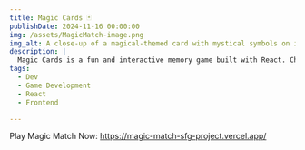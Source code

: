 ```yaml
---
title: Magic Cards 🃏
publishDate: 2024-11-16 00:00:00
img: /assets/MagicMatch-image.png
img_alt: A close-up of a magical-themed card with mystical symbols on it
description: |
  Magic Cards is a fun and interactive memory game built with React. Challenge yourself to match pairs of magical cards with the fewest moves possible. This simple yet addictive game tests your memory and concentration skills.
tags:
  - Dev
  - Game Development
  - React
  - Frontend

---  
```


Play Magic Match Now: https://magic-match-sfg-project.vercel.app/
 
